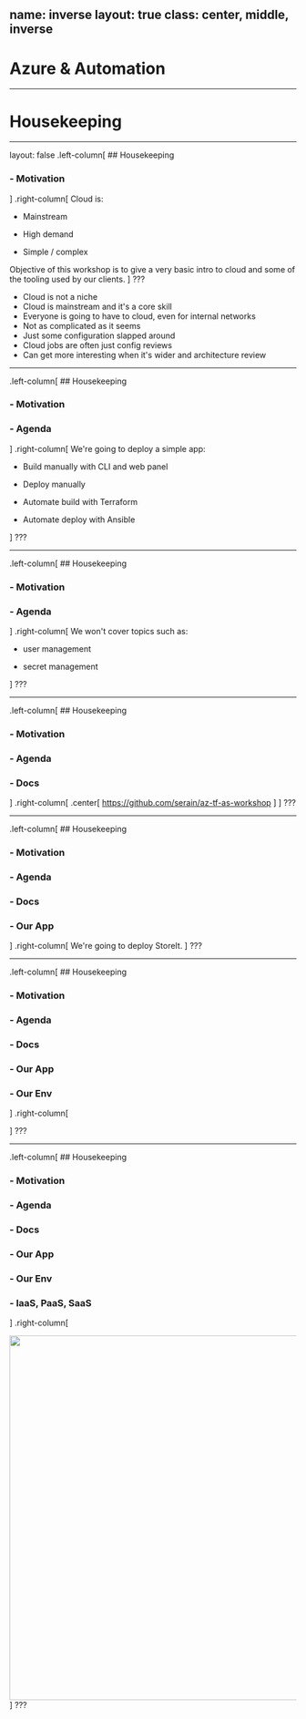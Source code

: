 name: inverse
layout: true
class: center, middle, inverse
---

# Azure & Automation

---

# Housekeeping
---

layout: false
.left-column[
    ## Housekeeping
### - Motivation
]
.right-column[
Cloud is:
* Mainstream

* High demand

* Simple / complex

Objective of this workshop is to give a very basic intro to cloud and some of the tooling used by our clients.
]
???
* Cloud is not a niche
* Cloud is mainstream and it's a core skill
* Everyone is going to have to cloud, even for internal networks
* Not as complicated as it seems
* Just some configuration slapped around 
* Cloud jobs are often just config reviews
* Can get more interesting when it's wider and architecture review

---

.left-column[
    ## Housekeeping
### - Motivation
### - Agenda
]
.right-column[
We're going to deploy a simple app:
* Build manually with CLI and web panel

* Deploy manually

* Automate build with Terraform

* Automate deploy with Ansible

]
???


---

.left-column[
    ## Housekeeping
### - Motivation
### - Agenda
]
.right-column[
We won't cover topics such as:

* user management

* secret management

]
???


---

.left-column[
    ## Housekeeping
### - Motivation
### - Agenda
### - Docs
]
.right-column[
.center[
https://github.com/serain/az-tf-as-workshop
]
]
???

---

.left-column[
    ## Housekeeping
### - Motivation
### - Agenda
### - Docs
### - Our App
]
.right-column[
We're going to deploy StoreIt.
]
???

---

.left-column[
    ## Housekeeping
### - Motivation
### - Agenda
### - Docs
### - Our App
### - Our Env
]
.right-column[

]
???

---

.left-column[
    ## Housekeeping
### - Motivation
### - Agenda
### - Docs
### - Our App
### - Our Env
### - IaaS, PaaS, SaaS
]
.right-column[
<!-- ![IaaS PaaS SaaS comparison]("" "IaaS PaaS SaaS" =640px) -->
<img src="https://miro.medium.com/max/1000/1*0z9Pqwn7ujypQ396wleJ1Q.png" width="640px">
]
???
